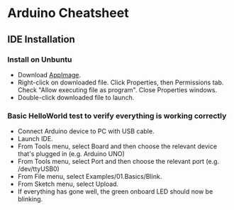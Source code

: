 
# Arduino Cheatsheet

## IDE Installation

### Install on Unbuntu

- Download [AppImage](https://downloads.arduino.cc/arduino-ide/arduino-ide_2.1.0_Linux_64bit.AppImage).  
- Right-click on downloaded file. Click Properties, then Permissions tab. Check "Allow executing file as program". Close Properties windows.
- Double-click downloaded file to launch.

### Basic HelloWorld test to verify everything is working correctly

- Connect Arduino device to PC with USB cable.
- Launch IDE.
- From Tools menu, select Board and then choose the relevant device that's plugged in (e.g. Arduino UNO)
- From Tools menu, select Port and then choose the relevant port (e.g. /dev/ttyUSB0)
- From File menu, select Examples/01.Basics/Blink.
- From Sketch menu, select Upload.
- If everything has gone well, the green onboard LED should now be blinking.

